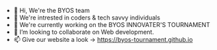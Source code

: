 - 👋 Hi, We're the BYOS team
- 👀 We're intrested in coders & tech savvy individuals 
- 🌱 We're currently working on the BYOS INNOVATER'S TOURNAMENT
- 💞️ I’m looking to collaborate on Web development.
- 📫 Give our website a look -> https://byos-tournament.github.io

<!---
byos-tournament/byos-tournament is a ✨ special ✨ repository because its `README.md` (this file) appears on your GitHub profile.
You can click the Preview link to take a look at your changes.
--->
